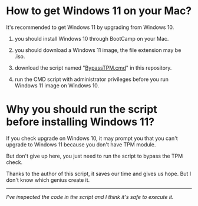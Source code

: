 # How to get Windows 11 on your Mac?

It's recommended to get Windows 11 by upgrading from Windows 10.

1. you should install Windows 10 through BootCamp on your Mac.

2. you should download a Windows 11 image, the file extension may be .iso.

3. download the script named "[BypassTPM.cmd](BypassTPM.cmd)" in this repository.

4. run the CMD script with administrator privileges before you run Windows 11 image on Windows 10.

# Why you should run the script before installing Windows 11?

If you check upgrade on Windows 10, it may prompt you that you can't upgrade to Windows 11 because you don't have TPM module.

But don't give up here, you just need to run the script to bypass the TPM check. 

Thanks to the author of this script, it saves our time and gives us hope. But I don't know which genius create it.

---

*I've inspected the code in the script and I think it's safe to execute it.*

